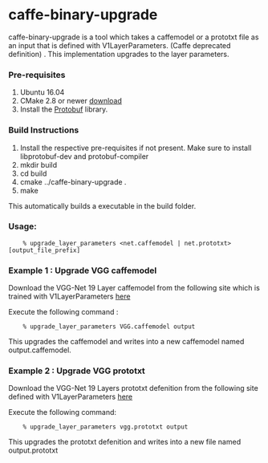 # caffe-binary-upgrade
caffe-binary-upgrade is a tool which takes a caffemodel or a prototxt file as an input that is defined with V1LayerParameters. (Caffe deprecated definition) . 
This implementation upgrades to the layer parameters. 

### Pre-requisites
1. Ubuntu 16.04
2. CMake 2.8 or newer [download](https://cmake.org/download/)
3. Install the [Protobuf](https://github.com/google/protobuf) library.

### Build Instructions
1. Install the respective pre-requisites if not present. Make sure to install libprotobuf-dev and protobuf-compiler
2. mkdir build
3. cd build
4. cmake ../caffe-binary-upgrade .
5. make

This automatically builds a executable in the build folder. 

### Usage:
```
    % upgrade_layer_parameters <net.caffemodel | net.prototxt> [output_file_prefix]
```
### Example 1 : Upgrade VGG caffemodel

Download the VGG-Net 19 Layer caffemodel from the following site which is trained with V1LayerParameters [here](https://gist.github.com/ksimonyan/3785162f95cd2d5fee77)

Execute the following command : 
```
    % upgrade_layer_parameters VGG.caffemodel output
```
This upgrades the caffemodel and writes into a new caffemodel named output.caffemodel.

### Example 2 : Upgrade VGG prototxt

Download the VGG-Net 19 Layers prototxt defenition from the following site defined with V1LayerParameters [here](https://gist.githubusercontent.com/ksimonyan/3785162f95cd2d5fee77/raw/f02f8769e64494bcd3d7e97d5d747ac275825721/VGG_ILSVRC_19_layers_deploy.prototxt)

Execute the following command:
```
    % upgrade_layer_parameters vgg.prototxt output
```

This upgrades the prototxt defenition and writes into a new file named output.prototxt





